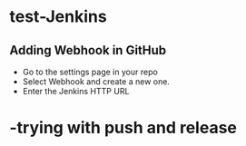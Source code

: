 # test-Jenkins

Adding Webhook in GitHub
-------------------------

- Go to the settings page in your repo
- Select Webhook and create a new one.
- Enter the Jenkins HTTP URL

-trying with push and release
=====
